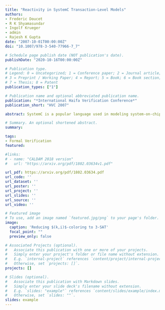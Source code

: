 ```yaml
---
title: "Reactivity in SystemC Transaction-Level Models"
authors:
- Frederic Doucet
- R K Shyamasundar
- Ingolf Krueger
- admin
- Rajesh K Gupta
date: "2007-10-01T00:00:00Z"
doi: "10.1007/978-3-540-77966-7_7"

# Schedule page publish date (NOT publication's date).
publishDate: "2020-10-16T00:00:00Z"

# Publication type.
# Legend: 0 = Uncategorized; 1 = Conference paper; 2 = Journal article;
# 3 = Preprint / Working Paper; 4 = Report; 5 = Book; 6 = Book section;
# 7 = Thesis; 8 = Patent
publication_types: ["1"]

# Publication name and optional abbreviated publication name.
publication: "*International Haifa Verification Conference*"
publication_short: "HVC 2007"

abstract: SystemC is a popular language used in modeling system-on-chip implementations. To support this task at a high level of abstraction, transaction-level modeling (TLM) libraries have been recently developped. While TLM libraries are useful, it is difficult to capture the reactive nature of certain transactions with the constructs currently available in the SystemC and TLM libraries. In this paper, we propose an approach to specify and verify reactive transactions in SystemC designs. Reactive transactions are different from TLM transactions in the sense that a transaction can be killed or reset. Our approach consists of: (1) a language to describe reactive transactions that can be translated to verification monitors, (2) an architectural pattern to implement reactive transactions, and (3) the verification support to verify that the design does not deadlock, allows only legal behaviors and is always responsive. We illustrate our approach through an example of a transactional memory system where a transaction can be killed or reset before its completion. We identify the architectural patterns for reactive transactions. Our results demonstrate the feasibility of our approach as well as support for a comprehensive verification using RuleBase/NuSMV tools.

# Summary. An optional shortened abstract.
summary: 

tags:
- Formal Verification
featured: 

#links:
# - name: "CALDAM 2018 version"
#   url: "https://arxiv.org/pdf/1802.03634v1.pdf"

url_pdf: https://arxiv.org/pdf/1802.03634.pdf 
url_code: ''
url_dataset: ''
url_poster: ''
url_project: ''
url_slides: ''
url_source: ''
url_video: ''

# Featured image
# To use, add an image named `featured.jpg/png` to your page's folder. 
image:
  caption: 'Reducing $(k,i)$-coloring to 3-SAT'
  focal_point: ""
  preview_only: false

# Associated Projects (optional).
#   Associate this publication with one or more of your projects.
#   Simply enter your project's folder or file name without extension.
#   E.g. `internal-project` references `content/project/internal-project/index.md`.
#   Otherwise, set `projects: []`.
projects: []

# Slides (optional).
#   Associate this publication with Markdown slides.
#   Simply enter your slide deck's filename without extension.
#   E.g. `slides: "example"` references `content/slides/example/index.md`.
#   Otherwise, set `slides: ""`.
slides: example
---
```



